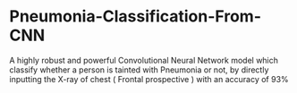 # Pneumonia-Classification-From-CNN
A highly robust and powerful Convolutional Neural Network model which classify whether a person is tainted with Pneumonia or not, by directly inputting the X-ray of chest ( Frontal prospective ) with an accuracy of 93%
